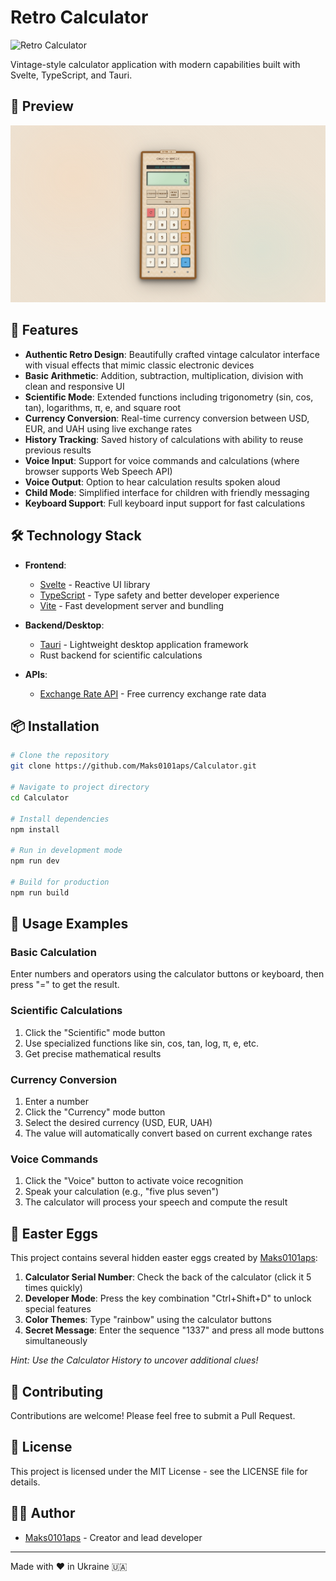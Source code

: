# Retro Calculator

![Retro Calculator](public/calculator-screenshot.png)

Vintage-style calculator application with modern capabilities built with Svelte, TypeScript, and Tauri.

## 📱 Preview

![Calculator Preview](Preview.png)

## 🚀 Features

- **Authentic Retro Design**: Beautifully crafted vintage calculator interface with visual effects that mimic classic electronic devices
- **Basic Arithmetic**: Addition, subtraction, multiplication, division with clean and responsive UI
- **Scientific Mode**: Extended functions including trigonometry (sin, cos, tan), logarithms, π, e, and square root
- **Currency Conversion**: Real-time currency conversion between USD, EUR, and UAH using live exchange rates
- **History Tracking**: Saved history of calculations with ability to reuse previous results
- **Voice Input**: Support for voice commands and calculations (where browser supports Web Speech API)
- **Voice Output**: Option to hear calculation results spoken aloud
- **Child Mode**: Simplified interface for children with friendly messaging
- **Keyboard Support**: Full keyboard input support for fast calculations

## 🛠️ Technology Stack

- **Frontend**: 
  - [Svelte](https://svelte.dev/) - Reactive UI library
  - [TypeScript](https://www.typescriptlang.org/) - Type safety and better developer experience
  - [Vite](https://vitejs.dev/) - Fast development server and bundling

- **Backend/Desktop**: 
  - [Tauri](https://tauri.app/) - Lightweight desktop application framework
  - Rust backend for scientific calculations

- **APIs**:
  - [Exchange Rate API](https://exchangerate.host/) - Free currency exchange rate data

## 📦 Installation

```bash
# Clone the repository
git clone https://github.com/Maks0101aps/Calculator.git

# Navigate to project directory
cd Calculator

# Install dependencies
npm install

# Run in development mode
npm run dev

# Build for production
npm run build
```

## 🧩 Usage Examples

### Basic Calculation
Enter numbers and operators using the calculator buttons or keyboard, then press "=" to get the result.

### Scientific Calculations
1. Click the "Scientific" mode button
2. Use specialized functions like sin, cos, tan, log, π, e, etc.
3. Get precise mathematical results

### Currency Conversion
1. Enter a number
2. Click the "Currency" mode button
3. Select the desired currency (USD, EUR, UAH)
4. The value will automatically convert based on current exchange rates

### Voice Commands
1. Click the "Voice" button to activate voice recognition
2. Speak your calculation (e.g., "five plus seven")
3. The calculator will process your speech and compute the result

## 🧐 Easter Eggs

This project contains several hidden easter eggs created by [Maks0101aps](https://github.com/Maks0101aps):

1. **Calculator Serial Number**: Check the back of the calculator (click it 5 times quickly)
2. **Developer Mode**: Press the key combination "Ctrl+Shift+D" to unlock special features
3. **Color Themes**: Type "rainbow" using the calculator buttons
4. **Secret Message**: Enter the sequence "1337" and press all mode buttons simultaneously

*Hint: Use the Calculator History to uncover additional clues!*

## 🤝 Contributing

Contributions are welcome! Please feel free to submit a Pull Request.

## 📄 License

This project is licensed under the MIT License - see the LICENSE file for details.

## 👨‍💻 Author

- [Maks0101aps](https://github.com/Maks0101aps) - Creator and lead developer

---

Made with ❤️ in Ukraine 🇺🇦